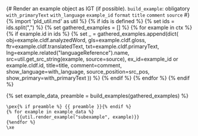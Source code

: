 {# 
  Render an example object as IGT (if possible). 
  `build_example`: obligatory
  `with_primaryText`
  `with_language`
  `example_id`
  `format`
  `title`
  `comment`
  `source`
#}
{% import 'pld_util.md' as util %}
{% if ids is defined %}
    {% set ids = ids.split(",") %}
    {% set gathered_examples = [] %}
        {% for example in ctx %}
            {% if example.id in ids %}
                {% set _ = gathered_examples.append(dict(
    obj=example.cldf.analyzedWord,
    gls=example.cldf.gloss,
    ftr=example.cldf.translatedText,
    txt=example.cldf.primaryText,
    lng=example.related("languageReference").name,
    src=util.get_src_string(example, source=source),
    ex_id=example_id or example.cldf.id,
    title=title,
    comment=comment,
    show_language=with_language,
    source_position=src_pos,
    show_primary=with_primaryText
)) %}
            {% endif %}
        {% endfor %}
{% endif %}

{% set example_data, preamble = build_examples(gathered_examples) %}

```{=latex}
\pex{% if preamble %} {{ preamble }}{% endif %}
{% for example in example_data %}
    {{util.render_example("subexample", example)}}
{%endfor %}
\xe
```